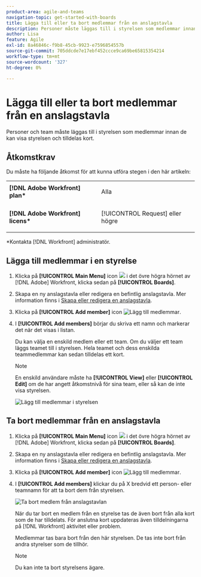 ```yaml
---
product-area: agile-and-teams
navigation-topic: get-started-with-boards
title: Lägga till eller ta bort medlemmar från en anslagstavla
description: Personer måste läggas till i styrelsen som medlemmar innan de kan se styrelsen och tilldelas kort.
author: Lisa
feature: Agile
exl-id: 8a46846c-f9b8-45cb-9923-e7596854557b
source-git-commit: 705ddcde7e17ebf452ccce9ca69be65815354214
workflow-type: tm+mt
source-wordcount: '327'
ht-degree: 0%

---
```


# Lägga till eller ta bort medlemmar från en anslagstavla

Personer och team måste läggas till i styrelsen som medlemmar innan de kan visa styrelsen och tilldelas kort.

## Åtkomstkrav

Du måste ha följande åtkomst för att kunna utföra stegen i den här artikeln:

<table style="table-layout:auto"> 
 <col> 
 </col> 
 <col> 
 </col> 
 <tbody> 
  <tr> 
   <td role="rowheader"><strong>[!DNL Adobe Workfront] plan*</strong></td> 
   <td> <p>Alla</p> </td> 
  </tr> 
  <tr> 
   <td role="rowheader"><strong>[!DNL Adobe Workfront] licens*</strong></td> 
   <td> <p>[!UICONTROL Request] eller högre</p> </td> 
  </tr> 
 </tbody> 
</table>

&#42;Kontakta [!DNL Workfront] administratör.

## Lägga till medlemmar i en styrelse

1. Klicka på **[!UICONTROL Main Menu]** icon ![](assets/main-menu-icon.png) i det övre högra hörnet av [!DNL Adobe] Workfront, klicka sedan på **[!UICONTROL Boards]**.
1. Skapa en ny anslagstavla eller redigera en befintlig anslagstavla. Mer information finns i [Skapa eller redigera en anslagstavla](../../agile/get-started-with-boards/create-edit-board.md).
1. Klicka på **[!UICONTROL Add member]** icon ![Lägg till medlemmar](assets/boards-addmember-spectrum-25x25.png).
1. I **[!UICONTROL Add members]** börjar du skriva ett namn och markerar det när det visas i listan.

   Du kan välja en enskild medlem eller ett team. Om du väljer ett team läggs teamet till i styrelsen. Hela teamet och dess enskilda teammedlemmar kan sedan tilldelas ett kort.

   >[!NOTE]
   >
   >En enskild användare måste ha **[!UICONTROL View]** eller **[!UICONTROL Edit]** om de har angett åtkomstnivå för sina team, eller så kan de inte visa styrelsen.


   ![Lägg till medlemmar i styrelsen](assets/boards-add-members.png)

## Ta bort medlemmar från en anslagstavla

1. Klicka på **[!UICONTROL Main Menu]** icon ![](assets/main-menu-icon.png) i det övre högra hörnet av [!DNL Adobe] Workfront, klicka sedan på **[!UICONTROL Boards]**.
1. Skapa en ny anslagstavla eller redigera en befintlig anslagstavla. Mer information finns i [Skapa eller redigera en anslagstavla](../../agile/get-started-with-boards/create-edit-board.md).
1. Klicka på **[!UICONTROL Add member]** icon ![Lägg till medlemmar](assets/boards-addmember-spectrum-25x25.png).
1. I **[!UICONTROL Add members]** klickar du på X bredvid ett person- eller teamnamn för att ta bort dem från styrelsen.

   ![Ta bort medlem från anslagstavlan](assets/boards-remove-member-from-board-350x367.png)

   När du tar bort en medlem från en styrelse tas de även bort från alla kort som de har tilldelats. För anslutna kort uppdateras även tilldelningarna på [!DNL Workfront] aktivitet eller problem.

   Medlemmar tas bara bort från den här styrelsen. De tas inte bort från andra styrelser som de tillhör.

   >[!NOTE]
   >
   >Du kan inte ta bort styrelsens ägare.
